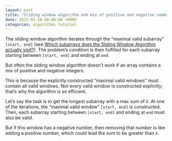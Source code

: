 ```yaml
---
layout: post
title: "Sliding window algorithm and mix of positive and negative numbers"
date: 2025-04-20 00:00:00 +0000
categories: algorithms tutorial
---
```


The sliding window algorithm iterates through the “maximal valid subarray” `[start, end]` (see [Which subarrays does the Sliding Window Algorithm actually visit?](https://elpa.dev/2025/04/14/which-subarrays-does-the-sliding-window-algorithm-actually-visit/)). The problem’s condition is then fulfilled for each subarray starting between `[start, end]` and ending at `end`.

But often the sliding window algorithm doesn’t work if an array contains a mix of positive and negative integers.

This is because the explicitly constructed “maximal valid windows” must contain all valid windows. Not every valid window is constructed explicitly; that’s why the algorithm is so efficient.

Let’s say the task is to get the longest subarray with a max sum of `X`. At one of the iterations, the “maximal valid window” `[start, end]` is constructed. Then, each subarray starting between `[start, end]` and ending at `end` must also be valid.

But if this window has a negative number, then removing that number is like adding a positive number, which could lead the sum to be greater than `X`.
